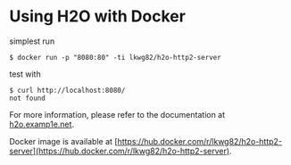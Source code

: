 # Using H2O with Docker

simplest run

```
$ docker run -p "8080:80" -ti lkwg82/h2o-http2-server
```

test with

```
$ curl http://localhost:8080/
not found
```

For more information, please refer to the documentation at [h2o.examp1e.net](https://h2o.examp1e.net/).

Docker image is available at [https://hub.docker.com/r/lkwg82/h2o-http2-server](https://hub.docker.com/r/lkwg82/h2o-http2-server).
